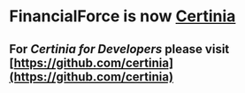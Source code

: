 # FinancialForce is now [Certinia](https://certinia.com/)

## For _Certinia for Developers_ please visit [https://github.com/certinia](https://github.com/certinia)
